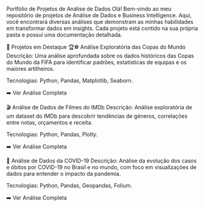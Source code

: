 Portfólio de Projetos de Análise de Dados
Olá! Bem-vindo ao meu repositório de projetos de Análise de Dados e Business Intelligence. Aqui, você encontrará diversas análises que demonstram as minhas habilidades em transformar dados em insights. Cada projeto está contido na sua própria pasta e possui uma documentação detalhada.

🚀 Projetos em Destaque
🏆⚽ Análise Exploratória das Copas do Mundo
Descrição: Uma análise aprofundada sobre os dados históricos das Copas do Mundo da FIFA para identificar padrões, estatísticas de equipas e os maiores artilheiros.

Tecnologias: Python, Pandas, Matplotlib, Seaborn.

➡️ Ver Análise Completa

🎬 Análise de Dados de Filmes do IMDb
Descrição: Análise exploratória de um dataset do IMDb para descobrir tendências de géneros, correlações entre notas, orçamentos e receita.

Tecnologias: Python, Pandas, Plotly.

➡️ Ver Análise Completa

🦠 Análise de Dados da COVID-19
Descrição: Análise da evolução dos casos e óbitos por COVID-19 no Brasil e no mundo, com foco em visualizações de dados para entender o impacto da pandemia.

Tecnologias: Python, Pandas, Geopandas, Folium.

➡️ Ver Análise Completa
